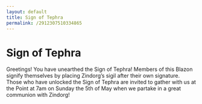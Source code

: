 ```yaml
---
layout: default
title: Sign of Tephra
permalink: /2912307510334865
---
```


# Sign of Tephra

Greetings! You have unearthed the Sign of Tephra! Members of this Blazon signify themselves by placing Zindorg’s sigil after their own signature. Those who have unlocked the Sign of Tephra are invited to gather with us at the Point at 7am on Sunday the 5th of May when we partake in a great communion with Zindorg!